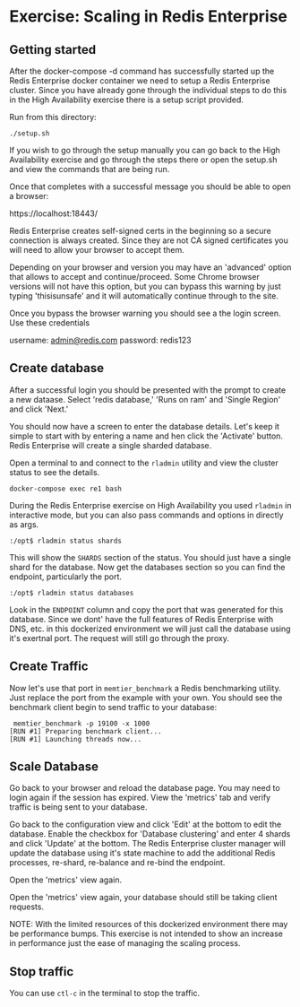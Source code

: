 # Exercise: Scaling in Redis Enterprise

## Getting started
After the docker-compose -d command has successfully started up the Redis Enterprise docker container we need to setup a Redis Enterprise cluster. Since you have already gone through the individual steps to do this in the High Availability exercise there is a setup script provided.

Run from this directory:

```
./setup.sh
```

If you wish to go through the setup manually you can go back to the High Availability exercise and go through the steps there or open the setup.sh and view the commands that are being run.

Once that completes with a successful message you should be able to open a browser:

https://localhost:18443/

Redis Enterprise creates self-signed certs in the beginning so a secure connection is always created.  Since they are not CA signed certificates you will need to allow your browser to accept them.

Depending on your browser and version you may have an 'advanced' option that allows to accept and continue/proceed.  Some Chrome browser versions will not have this option, but you can bypass this warning by just typing 'thisisunsafe' and it will automatically continue through to the site.

Once you bypass the browser warning you should see a the login screen. Use these credentials

username: admin@redis.com
password: redis123


## Create database

After a successful login you should be presented with the prompt to create a new dataase. Select 'redis database,' 'Runs on ram' and 'Single Region' and click 'Next.'

You should now have a screen to enter the database details. Let's keep it simple to start with by entering a name and hen click the 'Activate' button.  Redis Enterprise will create a single sharded database.

Open a terminal to and connect to the `rladmin` utility and view the cluster status to see the details.

```
docker-compose exec re1 bash
```

During the Redis Enterprise exercise on High Availability you used `rladmin` in interactive mode, but you can also pass commands and options in directly as args.

```
:/opt$ rladmin status shards
```

This will show the `SHARDS` section of the status.  You should just have a single shard for the database.  Now get the databases section so you can find the endpoint, particularly the port.

```
:/opt$ rladmin status databases
```

Look in the `ENDPOINT` column and copy the port that was generated for this database.  Since we dont' have the full features of Redis Enterprise with DNS, etc. in this dockerized environment we will just call the database using it's exertnal port.  The request will still go through the proxy.

## Create Traffic

Now let's use that port in `memtier_benchmark` a Redis benchmarking utility.  Just replace the port from the example with your own. You should see the benchmark client begin to send traffic to your database:

```
 memtier_benchmark -p 19100 -x 1000
[RUN #1] Preparing benchmark client...
[RUN #1] Launching threads now...
```

## Scale Database

Go back to your browser and reload the database page.  You may need to login again if the session has expired.  View the 'metrics' tab and verify traffic is being sent to your database.

Go back to the configuration view and click 'Edit' at the bottom to edit the database.  Enable the checkbox for 'Database clustering' and enter 4 shards and click 'Update' at the bottom. The Redis Enterprise cluster manager will update the database using it's state machine to add the additional Redis processes, re-shard, re-balance and re-bind the endpoint.  

Open the 'metrics' view again.

Open the 'metrics' view again, your database should still be taking client requests.

NOTE: With the limited resources of this dockerized environment there may be performance bumps.  This exercise is not intended to show an increase in performance just the ease of managing the scaling process.

## Stop traffic

You can use `ctl-c` in the terminal to stop the traffic.


